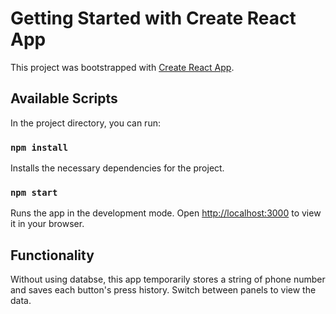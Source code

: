 # Getting Started with Create React App

This project was bootstrapped with [Create React App](https://github.com/facebook/create-react-app).

## Available Scripts

In the project directory, you can run:

### `npm install`

Installs the necessary dependencies for the project.


### `npm start`

Runs the app in the development mode. Open [http://localhost:3000](http://localhost:3000) to view it in your browser.

## Functionality

Without using databse, this app temporarily stores a string of phone number and saves each button's press history. Switch between panels to view the data.